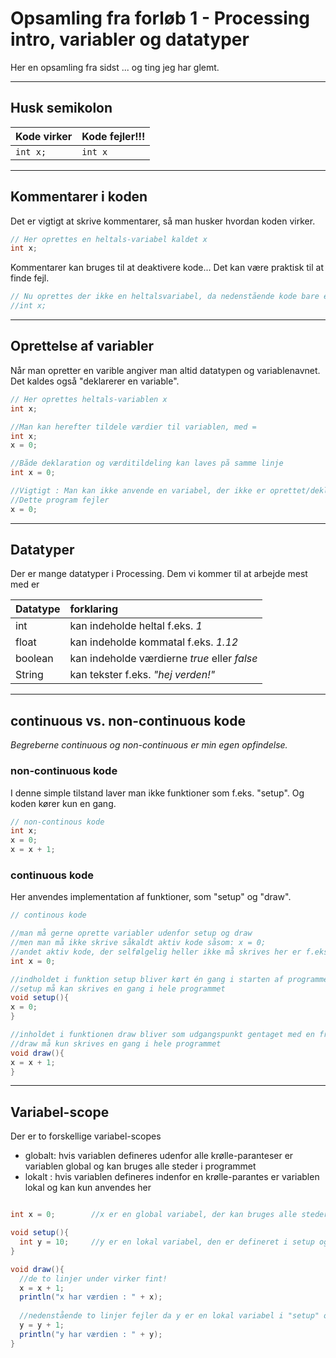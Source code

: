 # Opsamling fra forløb 1 - Processing intro, variabler og datatyper
Her en opsamling fra sidst ... og ting jeg har glemt.

--------------------------------------------------------------------------------------------------------------


## Husk semikolon


Kode virker | Kode fejler!!!
------------------|---------------------
`int x;`    | `int x`


--------------------------------------------------------------------------------------------------------------


## Kommentarer i koden

Det er vigtigt at skrive kommentarer, så man husker hvordan koden virker.  

```java
// Her oprettes en heltals-variabel kaldet x
int x;
```
Kommentarer kan bruges til at deaktivere kode... Det kan være praktisk til at finde fejl.
```java
// Nu oprettes der ikke en heltalsvariabel, da nedenstående kode bare er en kommentar
//int x;
```




--------------------------------------------------------------------------------------------------------------

## Oprettelse af variabler
Når man opretter en varible angiver man altid datatypen og variablenavnet.  
Det kaldes også "deklarerer en variable".

```java
// Her oprettes heltals-variablen x 
int x;
```

```java
//Man kan herefter tildele værdier til variablen, med =
int x;
x = 0;
```

```java
//Både deklaration og værditildeling kan laves på samme linje
int x = 0;
```


```java
//Vigtigt : Man kan ikke anvende en variabel, der ikke er oprettet/deklareret
//Dette program fejler
x = 0;
```
--------------------------------------------------------------------------------------------------------------

## Datatyper
Der er mange datatyper i Processing. Dem vi kommer til at arbejde mest med er

|Datatype| forklaring |
|:---------|:--------------------------------|
|int    | kan indeholde heltal f.eks. *1*|
|float  | kan indeholde kommatal f.eks. *1.12*|
|boolean| kan indeholde værdierne *true* eller *false*|
|String | kan tekster f.eks. *"hej verden!"*|

--------------------------------------------------------------------------------------------------------------


## continuous vs. non-continuous kode
*Begreberne continuous og non-continuous er min egen opfindelse.*

### non-continuous kode
I denne simple tilstand laver man ikke funktioner som f.eks. "setup".
Og koden kører kun en gang. 

```java
// non-continous kode
int x;
x = 0;
x = x + 1;
```

### continuous kode
Her anvendes implementation af funktioner, som "setup" og "draw".  
```java
// continous kode

//man må gerne oprette variabler udenfor setup og draw
//men man må ikke skrive såkaldt aktiv kode såsom: x = 0;
//andet aktiv kode, der selfølgelig heller ikke må skrives her er f.eks.: size(500,500)
int x = 0;

//indholdet i funktion setup bliver kørt én gang i starten af programmet.  
//setup må kan skrives en gang i hele programmet
void setup(){
x = 0;
}

//inholdet i funktionen draw bliver som udgangspunkt gentaget med en frekvens på 30 gange pr sekund. Men det kan ændres til en anden frekvens.
//draw må kun skrives en gang i hele programmet
void draw(){
x = x + 1;
}
```

--------------------------------------------------------------------------------------------------------------

##  Variabel-scope

Der er to forskellige variabel-scopes

- globalt: hvis variablen defineres udenfor alle krølle-paranteser er variablen global og kan bruges alle steder i programmet
- lokalt : hvis variablen defineres indenfor en krølle-parantes er variablen lokal og kan kun anvendes her

```java

int x = 0;        //x er en global variabel, der kan bruges alle steder

void setup(){
  int y = 10;     //y er en lokal variabel, den er defineret i setup og kan kun bruges i setup  
}

void draw(){
  //de to linjer under virker fint!
  x = x + 1;
  println("x har værdien : " + x);
  
  //nedenstående to linjer fejler da y er en lokal variabel i "setup" og ikke i "draw"
  y = y + 1;
  println("y har værdien : " + y);
}

```
